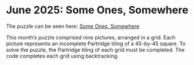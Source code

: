 # June 2025: Some Ones, Somewhere

The puzzle can be seen here: [Some Ones, Somewhere](https://www.janestreet.com/puzzles/some-ones-somewhere-index/)

This month’s puzzle comprised nine pictures, arranged in a grid. Each picture represents an incomplete Partridge tiling of a 45-by-45 square. To solve the puzzle, the Partridge tiling of each grid must be completed. The code completes each grid using backtracking. 